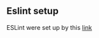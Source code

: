 ## Eslint setup

ESLint were set up by this [link](https://medium.com/@joshuacrass/javascript-linting-and-formatting-with-eslint-prettier-and-airbnb-30eb746db862) 